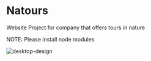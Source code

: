 # Natours
Website Project for company that offers tours in nature

NOTE:  Please install node modules

![desktop-design](https://user-images.githubusercontent.com/67401418/105627742-3219df00-5e6b-11eb-81a7-049cf4c8b7dd.jpg)
